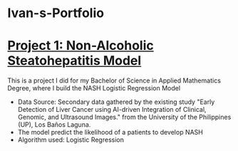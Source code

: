 # Ivan-s-Portfolio

# [Project 1: Non-Alcoholic Steatohepatitis Model](https://git-ivan-hub.github.io/NASH-Model/)

This is a project I did for my Bachelor of Science in Applied Mathematics Degree, where I build the NASH Logistic Regression Model

* Data Source: Secondary data gathered by the existing study "Early Detection of Liver Cancer using AI-driven Integration of Clinical, Genomic, and Ultrasound Images." from the University of the Philippines (UP), Los Baños Laguna.
* The model predict the likelihood of a patients to develop NASH
* Algorithm used: Logistic Regression

